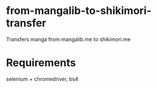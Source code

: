 # from-mangalib-to-shikimori-transfer
Transfers manga from mangalib.me to shikimori.me 

# Requirements
selenium + chromedriver, bs4
